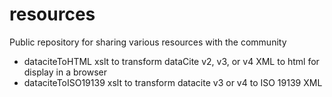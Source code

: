 # resources
Public repository for sharing various resources with the community

* dataciteToHTML xslt to transform dataCite v2, v3, or v4 XML to html for display in a browser
* dataciteToISO19139 xslt to transform datacite v3 or v4 to ISO 19139 XML
